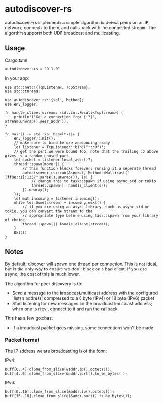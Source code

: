 # autodiscover-rs

autodiscover-rs implements a simple algorithm to detect peers on an
IP network, connects to them, and calls back with the connected stream. The algorthm supports both UDP broadcast and multicasting.

## Usage

Cargo.toml
```
autodiscover-rs = "0.1.0"
```

In your app:

```
use std::net::{TcpListener, TcpStream};
use std::thread;

use autodiscover_rs::{self, Method};
use env_logger;

fn handle_client(stream: std::io::Result<TcpStream>) {
    println!("Got a connection from {:?}", stream.unwrap().peer_addr());
}

fn main() -> std::io::Result<()> {
    env_logger::init();
    // make sure to bind before announcing ready
    let listener = TcpListener::bind(":::0")?;
    // get the port we were bound too; note that the trailing :0 above gives us a random unused port
    let socket = listener.local_addr()?;
    thread::spawn(move || {
        // this function blocks forever; running it a seperate thread
        autodiscover_rs::run(&socket, Method::Multicast("[ff0e::1]:1337".parse().unwrap()), |s| {
            // change this to task::spawn if using async_std or tokio
            thread::spawn(|| handle_client(s));
        }).unwrap();
    });
    let mut incoming = listener.incoming();
    while let Some(stream) = incoming.next() {
        // if you are using an async library, such as async_std or tokio, you can convert the stream to the
        // appropriate type before using task::spawn from your library of choice.
        thread::spawn(|| handle_client(stream));
    }
    Ok(())
}
```

## Notes

By default, discover will spawn one thread per connection. This is not ideal, but is the only way to ensure we don't block on a bad client. If you use async, the cost of this is much lower.

The algorithm for peer discovery is to:
- Send a message to the broadcast/multicast address with the configured 'listen address' compressed to a 6 byte (IPv4) or 18 byte (IPv6) packet
- Start listening for new messages on the broadcast/multicast address; when one is recv., connect to it and run the callback

This has a few gotchas:
- If a broadcast packet goes missing, some connections won't be made


### Packet format

The IP address we are broadcasting is of the form:

IPv4:

    buff[0..4].clone_from_slice(&addr.ip().octets());
    buff[4..6].clone_from_slice(&addr.port().to_be_bytes());

IPv6:

    buff[0..16].clone_from_slice(&addr.ip().octets());
    buff[16..18].clone_from_slice(&addr.port().to_be_bytes());
